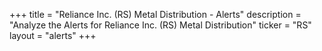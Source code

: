 +++
title = "Reliance Inc. (RS) Metal Distribution - Alerts"
description = "Analyze the Alerts for Reliance Inc. (RS) Metal Distribution"
ticker = "RS"
layout = "alerts"
+++

